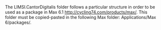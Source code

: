 The LIMSI.CantorDigitalis folder follows a particular structure in order to be used as a package in Max 6.1 http://cycling74.com/products/max/. This folder must be copied-pasted in the following Max folder: Applications/Max 6/packages/.